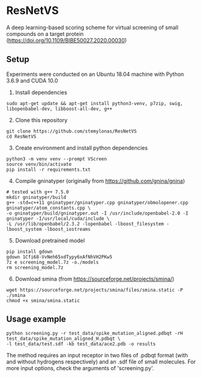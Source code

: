 # ResNetVS
A deep learning-based scoring scheme for virtual screening of small compounds on a target protein (https://doi.org/10.1109/BIBE50027.2020.00030)

Setup
---------------

Experiments were conducted on an Ubuntu 18.04 machine with Python 3.6.9 and CUDA 10.0 

1) Install dependencies
```
sudo apt-get update && apt-get install python3-venv, p7zip, swig, libopenbabel-dev, libboost-all-dev, g++
```
2) Clone this repository
```
git clone https://github.com/stemylonas/ResNetVS
cd ResNetVS
```
3) Create environment and install python dependencies
```
python3 -m venv venv --prompt VScreen
source venv/bin/activate
pip install -r requirements.txt
```
4) Compile gninatyper (originally from https://github.com/gnina/gnina)
```
# tested with g++ 7.5.0
mkdir gninatyper/build
g++ -std=c++11 gninatyper/gninatyper.cpp gninatyper/obmolopener.cpp gninatyper/atom_constants.cpp \
-o gninatyper/build/gninatyper.out -I /usr/include/openbabel-2.0 -I gninatyper -I/usr/local/cuda/include \
-L /usr/lib/openbabel/2.3.2 -lopenbabel -lboost_filesystem -lboost_system -lboost_iostreams
```
5) Download pretrained model
```
pip install gdown
gdown 1Cfi68-VvNeh65xdTypy6xAfNhVH2PKw5
7z e screening_model.7z -o./models
rm screening_model.7z
```
6) Download smina (from https://sourceforge.net/projects/smina/)
```
wget https://sourceforge.net/projects/smina/files/smina.static -P ./smina
chmod +x smina/smina.static
```

Usage example
---------------

```
python screening.py -r test_data/spike_mutation_aligned.pdbqt -rH test_data/spike_mutation_aligned_H.pdbqt \
-l test_data/test.sdf -kb test_data/ace2.pdb -o results
```

The method requires an input receptor in two files of .pdbqt format (with and without hydrogens respectively) and an .sdf file of small molecules.
For more input options, check the arguments of 'screening.py'.
